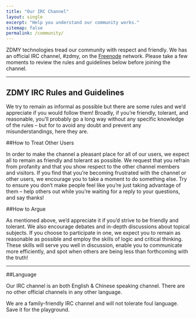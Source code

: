 ```yaml
---
title: "Our IRC Channel"
layout: single
excerpt: "Help you understand our community works."
sitemap: false
permalink: /community/
---
```


ZDMY technologies tread our community with respect and friendly. 
We has an official IRC channel, #zdmy, on the [Freenode](http://freenode.net/) network. Please take a few moments to review the rules and guidelines below before joining the channel.

--------------------------
<h2>ZDMY IRC Rules and Guidelines</h2>

We try to remain as informal as possible but there are some rules and we’d appreciate if you would follow them! Broadly, if you’re friendly, tolerant, and reasonable, you’ll probably go a long way without any specific knowledge of the rules – but for to avoid any doubt and prevent any misunderstandings, here they are.


##How to Treat Other Users

In order to make the channel a pleasant place for all of our users, we expect all to remain as friendly and tolerant as possible. We request that you refrain from profanity and that you show respect to the other channel members and visitors. If you find that you’re becoming frustrated with the channel or other users, we encourage you to take a moment to do something else. Try to ensure you don’t make people feel like you’re just taking advantage of them – help others out while you’re waiting for a reply to your questions, and say thanks!


##How to Argue

As mentioned above, we’d appreciate it if you’d strive to be friendly and tolerant. We also encourage debates and in-depth discussions about topical subjects. If you choose to participate in one, we expect you to remain as reasonable as possible and employ the skills of logic and critical thinking. These skills will serve you well in discussion, enable you to communicate more efficiently, and spot when others are being less than forthcoming with the truth!

--------------------------

##Language

Our IRC channel is an both English & Chinese speaking channel. There are no other official channels in any other language.

We are a family-friendly IRC channel and will not tolerate foul language. Save it for the playground.
